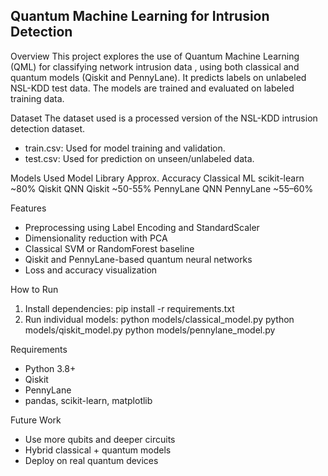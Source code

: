 Quantum Machine Learning for Intrusion Detection
------------------------------------------------
Overview
This project explores the use of Quantum Machine Learning (QML) for classifying network intrusion data , using both classical and quantum models (Qiskit and PennyLane).
It predicts labels on unlabeled NSL-KDD test data. The models are trained and evaluated on labeled training data.

Dataset
The dataset used is a processed version of the NSL-KDD intrusion detection dataset.
- train.csv: Used for model training and validation.
- test.csv: Used for prediction on unseen/unlabeled data.
  
Models Used
Model	Library	Approx.       Accuracy
Classical ML scikit-learn	  ~80%
Qiskit QNN Qiskit	          ~50-55%
PennyLane QNN PennyLane	    ~55–60%

Features
- Preprocessing using Label Encoding and StandardScaler
- Dimensionality reduction with PCA
- Classical SVM or RandomForest baseline
- Qiskit and PennyLane-based quantum neural networks
- Loss and accuracy visualization
  
How to Run
1. Install dependencies:
   pip install -r requirements.txt
2. Run individual models:
   python models/classical_model.py
   python models/qiskit_model.py
   python models/pennylane_model.py

Requirements
- Python 3.8+
- Qiskit
- PennyLane
- pandas, scikit-learn, matplotlib

Future Work
- Use more qubits and deeper circuits
- Hybrid classical + quantum models
- Deploy on real quantum devices
